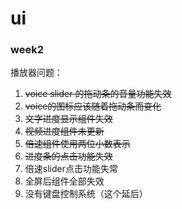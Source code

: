 # ui

### week2

播放器问题：

1. ~~voice slider 的拖动条的音量功能失效~~
2. ~~voice的图标应该随着拖动条而变化~~
3. ~~文字进度显示组件失效~~
4. ~~视频进度组件未更新~~
5. ~~倍速组件使用两位小数表示~~
6. ~~进度条的点击功能失效~~
7. 倍速slider点击功能失常
8. 全屏后组件全部失效
9. 没有键盘控制系统（这个延后）



